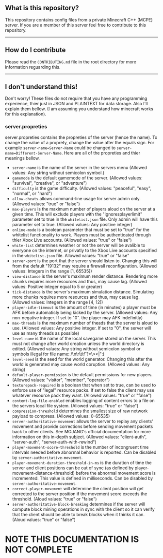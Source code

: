## What is this repository?
This repository contains config files from a private Minecraft C++ (MCPE) server. If you are a member of this server feel free to contribute to this repository.

---

## How do I contribute
Please read the `CONTRIBUTING.md` file in the root directory for more information reguarding this.

---

## I don't understand this!
Don't worry! These files do not require that you have any programming experience, thier just in JSON and PLAINTEXT for data storage. Also I'll explain them bellow. (I am assuming you understand how minecraft works for this explanation).

### server.propreties
server.propreties contains the propreties of the server (hence the name). To change the value of a proprety, change the value after the equals sign. For example `server-name=Server-Name` could be changed to `server-name=Different-Server-Name`. Here are all of the propreties and thier meanings bellow. 

- `server-name` is the name of the server in the servers menu (Allowed values: Any string without semicolon symbol.)
- `gamemode` is the default gamemode of the server. (Allowed values: "survival", "creative", or "adventure")
- `difficulty` is the game difficulty. (Allowed values: "peaceful", "easy", "normal", or "hard")
- `allow-cheats` allows command-line usage for server admin only. (Allowed values: "true" or "false")
- `max-players` is the maximum number of players aloud on the server at a given time. This will exclude players with the "ignoresplayerlimit" parameter set to true in the `whitelist.json` file. Only admin will have this parameter set to true. (Allowed values: Any positive integer)
- `online-mode` is a boolean parameter that must be set to "true" for the whitelist functionality to work. Players must be authenticated through thier Xbox Live accounts. (Allowed values: "true" or "false")
- `white-list` determines weather or not the server will be avalible to everyone on the internet, or privatly to the Xbox Live accounts specified in the `whitelist.json` file. Allowed values: "true" or "false"
- `server-port` is the port that the server should listen to. Changing this will from the default "19132" may require a firewall reconfiguration. (Allowed values: Integers in the range [1, 65535])
- `view-distance` is the server's maximum render distance. Rendering more chunks requires more resources and thus, may cause lag. (Allowed values: Positive integer equal to 5 or greater)
- `tick-distance` is the server's maximum simulation distance. Simulating more chunks requires more resources and thus, may cause lag. (Allowed values: Integers in the range [4, 12])
- `player-idle-timeout` is the amount of time (in minutes) a player must be AFK before automaticly being kicked by the server. (Allowed values: Any non-negative integer. If set to "0". the player may AFK indefinitly)
- `max-threads` is the maximum number of theads that the server is aloud to use. (Allowed values: Any positive integer. If set to "0", the server will use as many threads as possible)
- `level-name` is the name of the local savegame stored on the server. This must not change after world creation unless the world directory is edited. (Allowed values: Any string without semicolon symbol or symbols illegal for file name: /\n\r\t\f`?*\\<>|\":)
- `level-seed` is the seed for the world generator. Changing this after the world is generated may cause world coruption. (Allowed values: Any string)
- `default-player-permission` is the default permissions for new players. (Allowed values: "visitor", "member", "operator")
- `texturepack-required` is a boolean that when set to true, can be used to enforce use of "legal" resource packs. If set to false the client may use whatever resource pack they want. (Allowed values: "true" or "false")
- `content-log-file-enabled` enables logging of content errors to a file on the servers local file system. (Allowed values: "true" or "false")
- `compression-threshold` determines the smallest size of raw network payload to compress. (Allowed values: 0-65535)
- `server-authoritative-movement` allows the server to replay any clients' movement and provide corrections before sending movement packets back to other clients. See MOJANG's official documentation for more information on this in-depth subject. (Allowed values: "client-auth", "server-auth", "server-auth-with-rewind")
- `player-movement-score-threshold` is the number of incongruent time intervals needed before abnormal behavior is reported. Can be disabled by `server-authoritative-movement`.
- `player-movement-duration-threshold-in-ms` is the duration of time the server and client positions can be out of sync (as defined by player-movement-distance-threshold) before the abnormal movement score is incremented. This value is defined in milliseconds. Can be disabled by `server-authoritative-movement`.
- `correct-player-movement` will determine the client position will get corrected to the server position if the movement score exceeds the threshold. (Aloud values: "true" or "false")
- `server-authoritative-block-breaking` determines if the server will compute block mining operations in sync with the client so it can verify that the client should be able to break blocks when it thinks it can. (Aloud values: "true" or "false")

# NOTE THIS DOCUMENTATION IS NOT COMPLETE
